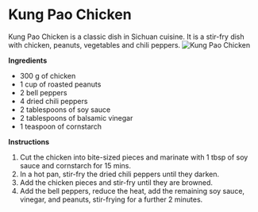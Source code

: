 # Kung Pao Chicken
Kung Pao Chicken is a classic dish in Sichuan cuisine. It is a stir-fry dish with chicken, peanuts, vegetables and chili peppers.
![Kung Pao Chicken](https://source.unsplash.com/random/?kungpao)

**Ingredients**
- 300 g of chicken
- 1 cup of roasted peanuts
- 2 bell peppers
- 4 dried chili peppers
- 2 tablespoons of soy sauce
- 2 tablespoons of balsamic vinegar
- 1 teaspoon of cornstarch

**Instructions**
1. Cut the chicken into bite-sized pieces and marinate with 1 tbsp of soy sauce and cornstarch for 15 mins.
2. In a hot pan, stir-fry the dried chili peppers until they darken.
3. Add the chicken pieces and stir-fry until they are browned.
4. Add the bell peppers, reduce the heat, add the remaining soy sauce, vinegar, and peanuts, stir-frying for a further 2 minutes.